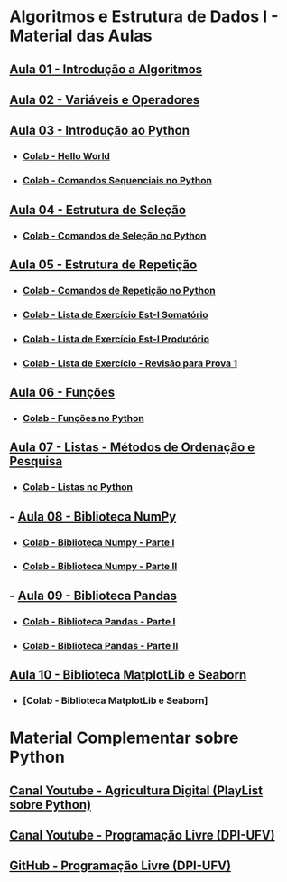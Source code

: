# Algoritmos e Estrutura de Dados I - Material das Aulas

## [Aula 01 - Introdução a Algoritmos](https://github.com/gustavowillam/AEDI/blob/main/slides/01-AEDI-Introducao%20a%20Algoritmos.pdf)

## [Aula 02 - Variáveis e Operadores](https://github.com/gustavowillam/AEDI/blob/main/slides/02-AEDI-Variaveis%20e%20Operadores.pdf)

## [Aula 03 - Introdução ao Python](https://github.com/gustavowillam/AEDI/blob/main/slides/03-AEDI-Introducao%20ao%20Python.pdf)

* ### [Colab - Hello World](https://colab.research.google.com/drive/1Cnmiokm3lLMsdOKcrXg8ASKgKRS2KqTa?usp=sharing)
* ### [Colab - Comandos Sequenciais no Python](https://colab.research.google.com/drive/1l_0h3YxbZsBPRkNYXqSnm2AHFHRTRkrI?usp=sharing)

## [Aula 04 - Estrutura de Seleção](https://github.com/gustavowillam/AEDI/blob/main/slides/04-AEDI-Estrutura%20de%20Selecao.pdf)

* ### [Colab - Comandos de Seleção no Python](https://colab.research.google.com/drive/1VU7YmaTivnwpD35kwPj07dNZfEkYYZIN?usp=sharing)

## [Aula 05 - Estrutura de Repetição](https://github.com/gustavowillam/AEDI/blob/main/slides/05-AEDI-Estrutura%20de%20Repeticao.pdf)

* ### [Colab - Comandos de Repetição no Python](https://colab.research.google.com/drive/1MQ4EkbfCdVIml3nw7XAX6rxnXpeo1bA7?usp=sharing)
* ### [Colab - Lista de Exercício Est-I Somatório](https://colab.research.google.com/drive/1ron01aKNJJcQASHj2u01Cx4mxFiXM4f5?usp=sharing)
* ### [Colab - Lista de Exercício Est-I Produtório](https://colab.research.google.com/drive/1mraTTxi_IUeVtzcLUY4L3bjwoYkelFBI?usp=sharing)

* ### [Colab - Lista de Exercício - Revisão para Prova 1](https://colab.research.google.com/drive/1mjPYP5Js6za-THb9dMOT2tvfV4wvxPIL?usp=sharing)


## [Aula 06 - Funções](https://github.com/gustavowillam/AEDI/blob/main/slides/06-AEDI-Funcoes.pdf)
* ### [Colab - Funções no Python](https://colab.research.google.com/drive/1nJofdo0MSr8p_e9YHTnZs-bWGFD9AVdm?usp=sharing)


## [Aula 07 - Listas - Métodos de Ordenação e Pesquisa](https://github.com/gustavowillam/AEDI/blob/main/slides/07-AEDI-Listas-Pesquisa%20e%20Ordenacao.pdf)
* ### [Colab - Listas no Python](https://colab.research.google.com/drive/1EvkGtgaUSqxKVQAOubbvNnLIcDCT-K7p?usp=sharing)


## - [Aula 08 - Biblioteca NumPy](https://github.com/gustavowillam/AEDI/blob/main/slides/08-AEDI-Numpy.pdf)

* ### [Colab - Biblioteca Numpy - Parte I](https://colab.research.google.com/drive/1oI6n6qTV90Bdd6zVqY-6UR3nK6n0WRl3?usp=sharing)
* ### [Colab - Biblioteca Numpy - Parte II](https://colab.research.google.com/drive/1Vr60fvxXF7sEVJRlgTdEZKyUnDpdSRCh?usp=sharing)

## - [Aula 09 - Biblioteca Pandas](https://github.com/gustavowillam/AEDI/blob/main/slides/09-AEDI-Pandas.pdf)

* ### [Colab - Biblioteca Pandas - Parte I](https://colab.research.google.com/drive/1ulibdhhPVKxwgJUeoVcxQGKi1fbtXQlJ?usp=sharing)
* ### [Colab - Biblioteca Pandas - Parte II](https://colab.research.google.com/drive/103lCddny1Z73YcEDqLGFuAQS_NBzLolf?usp=sharing)

## [Aula 10 - Biblioteca MatplotLib e Seaborn](https://github.com/gustavowillam/AEDI/blob/main/slides/10-AEDI-Matplotlib%20e%20Seaborn.pdf)

* ### [Colab - Biblioteca MatplotLib e Seaborn]

# Material Complementar sobre Python

## [Canal Youtube - Agricultura Digital (PlayList sobre Python)](https://www.youtube.com/playlist?list=PLVmqNeV0L_zvTZC3uRvzMpySm4XzDVLHS)

## [Canal Youtube - Programação Livre (DPI-UFV)](https://sites.google.com/view/cursosdpi/in%C3%ADcio?authuser=0)

## [GitHub        - Programação Livre (DPI-UFV)](https://computacaolivreufv.github.io/web/)

